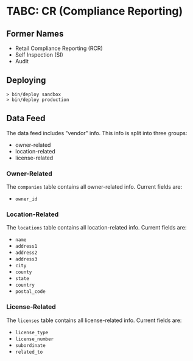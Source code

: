 # TABC: CR (Compliance Reporting)

## Former Names

* Retail Compliance Reporting (RCR)
* Self Inspection (SI)
* Audit

## Deploying

    > bin/deploy sandbox
    > bin/deploy production

## Data Feed

The data feed includes "vendor" info. This info is split into three groups:

* owner-related
* location-related
* license-related

### Owner-Related

The `companies` table contains all owner-related info. Current fields are:

* `owner_id`

### Location-Related

The `locations` table contains all location-related info. Current fields are:

* `name`
* `address1`
* `address2`
* `address3`
* `city`
* `county`
* `state`
* `country`
* `postal_code`

### License-Related

The `licenses` table contains all license-related info. Current fields are:

* `license_type`
* `license_number`
* `subordinate`
* `related_to`
